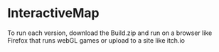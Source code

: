 # InteractiveMap
To run each version, download the Build.zip and run on a browser like Firefox that runs webGL games or upload to a site like itch.io
